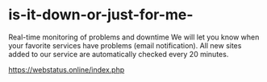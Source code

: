 # is-it-down-or-just-for-me-
Real-time monitoring of problems and downtime We will let you know when your favorite services have problems (email notification). All new sites added to our service are automatically checked every 20 minutes.

https://webstatus.online/index.php
